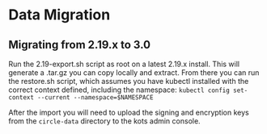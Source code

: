 # Data Migration

## Migrating from 2.19.x to 3.0

Run the 2.19-export.sh script as root on a latest 2.19.x install. This will generate a
.tar.gz you can copy locally and extract. From there you can run the restore.sh script,
which assumes you have kubectl installed with the correct context defined, including
the namespace: `kubectl config set-context --current --namespace=$NAMESPACE`

After the import you will need to upload the signing and encryption keys from
the `circle-data` directory to the kots admin console.